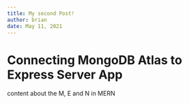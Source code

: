 ```yaml
---
title: My second Post!
author: brian
date: May 11, 2021
---
```


# Connecting MongoDB Atlas to Express Server App

content about the M, E and N in MERN